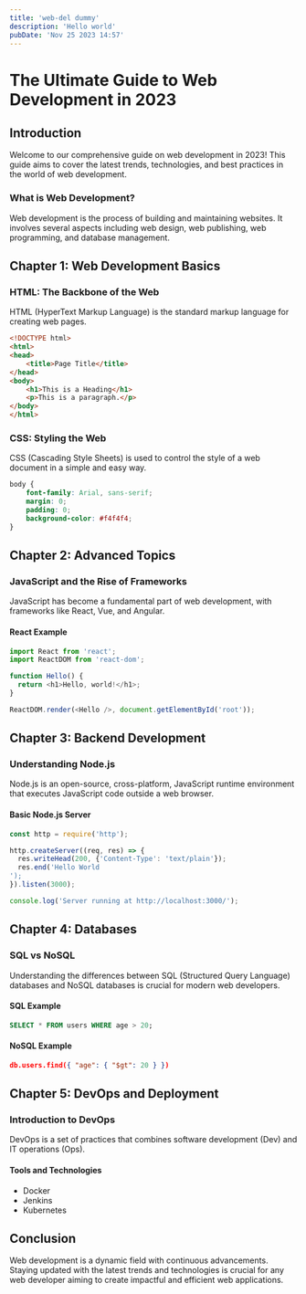 ```yaml
---
title: 'web-del dummy'
description: 'Hello world'
pubDate: 'Nov 25 2023 14:57'
---
```

# The Ultimate Guide to Web Development in 2023

## Introduction

Welcome to our comprehensive guide on web development in 2023! This guide aims to cover the latest trends, technologies, and best practices in the world of web development.

### What is Web Development?

Web development is the process of building and maintaining websites. It involves several aspects including web design, web publishing, web programming, and database management.

## Chapter 1: Web Development Basics

### HTML: The Backbone of the Web

HTML (HyperText Markup Language) is the standard markup language for creating web pages.

```html
<!DOCTYPE html>
<html>
<head>
    <title>Page Title</title>
</head>
<body>
    <h1>This is a Heading</h1>
    <p>This is a paragraph.</p>
</body>
</html>
```

### CSS: Styling the Web

CSS (Cascading Style Sheets) is used to control the style of a web document in a simple and easy way.

```css
body {
    font-family: Arial, sans-serif;
    margin: 0;
    padding: 0;
    background-color: #f4f4f4;
}
```

## Chapter 2: Advanced Topics

### JavaScript and the Rise of Frameworks

JavaScript has become a fundamental part of web development, with frameworks like React, Vue, and Angular.

#### React Example

```javascript
import React from 'react';
import ReactDOM from 'react-dom';

function Hello() {
  return <h1>Hello, world!</h1>;
}

ReactDOM.render(<Hello />, document.getElementById('root'));
```

## Chapter 3: Backend Development

### Understanding Node.js

Node.js is an open-source, cross-platform, JavaScript runtime environment that executes JavaScript code outside a web browser.

#### Basic Node.js Server

```javascript
const http = require('http');

http.createServer((req, res) => {
  res.writeHead(200, {'Content-Type': 'text/plain'});
  res.end('Hello World
');
}).listen(3000);

console.log('Server running at http://localhost:3000/');
```

## Chapter 4: Databases

### SQL vs NoSQL

Understanding the differences between SQL (Structured Query Language) databases and NoSQL databases is crucial for modern web developers.

#### SQL Example

```sql
SELECT * FROM users WHERE age > 20;
```

#### NoSQL Example

```json
db.users.find({ "age": { "$gt": 20 } })
```

## Chapter 5: DevOps and Deployment

### Introduction to DevOps

DevOps is a set of practices that combines software development (Dev) and IT operations (Ops).

#### Tools and Technologies

- Docker
- Jenkins
- Kubernetes

## Conclusion

Web development is a dynamic field with continuous advancements. Staying updated with the latest trends and technologies is crucial for any web developer aiming to create impactful and efficient web applications.
